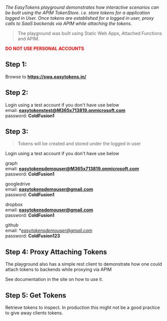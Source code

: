 
*The EasyTokens playground demonstrates how interactive scenarios can be built using the APIM TokenStore. 
i.e. store tokens for a application logged in User. 
Once tokens are established for a logged in user, proxy calls to SaaS backends via APIM while attaching the tokens.*

> The playground was built using Static Web Apps, Attached Functions and APIM.

**<font color='red'>DO NOT USE PERSONAL ACCOUNTS</font>**

## Step 1:
Browse to **https://swa.easytokens.in/**

## Step 2:
Login using a test account if you don't have use below\
email: **easytokenstest@M365x713819.onmicrosoft.com**\
password: **ColdFusion1**

## Step 3:
> Tokens will be created and stored under the logged in user

Login using a test account if you don't have use below

graph\
email: **easytokensdemouser@M365x713819.onmicrosoft.com**\
password: **ColdFusion1**

googledrive\
email: **easytokensdemouser@gmail.com**\
password: **ColdFusion1**

dropbox\
email: **easytokensdemouser@gmail.com**\
password: **ColdFusion1**

github\
email: **easytokensdemouser@gmail.com*\
password: **ColdFusion123**

## Step 4: Proxy Attaching Tokens
The playground also has a simple rest client to demonstrate how one could attach tokens to backends while proxying via APIM

See documentation in the site on how to use it.

## Step 5: Get Tokens
Retrieve tokens to inspect. In production this might not be a good practice to give away clients tokens. 
